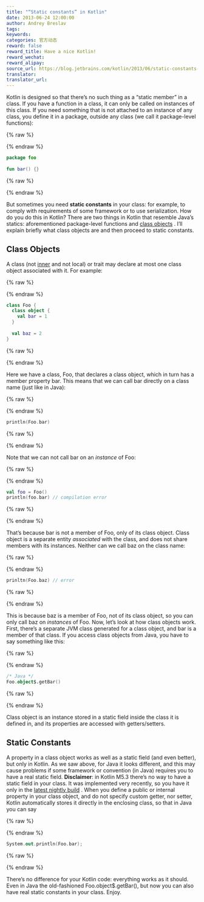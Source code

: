 ```yaml
---
title: "“Static constants” in Kotlin"
date: 2013-06-24 12:00:00
author: Andrey Breslav
tags:
keywords:
categories: 官方动态
reward: false
reward_title: Have a nice Kotlin!
reward_wechat:
reward_alipay:
source_url: https://blog.jetbrains.com/kotlin/2013/06/static-constants-in-kotlin/
translator:
translator_url:
---
```


Kotlin is designed so that there’s no such thing as a “static member” in a class. If you have a function in a class, it can only be called on instances of this class. If you need something that is not attached to an instance of any class, you define it in a package, outside any class (we call it package-level functions):

{% raw %}
<p></p>
{% endraw %}

```kotlin
package foo
 
fun bar() {}
```

{% raw %}
<p></p>
{% endraw %}

But sometimes you need <strong>static constants</strong> in your class: for example, to comply with requirements of some framework or to use serialization. How do you do this in Kotlin? <span id="more-1101"></span> There are two things in Kotlin that resemble Java’s statics: aforementioned package-level functions and [class objects](http://confluence.jetbrains.com/display/Kotlin/Classes+and+Inheritance#ClassesandInheritance-Classobjects) . I’ll explain briefly what class objects are and then proceed to static constants.
## Class Objects

A class (not [inner](http://confluence.jetbrains.com/display/Kotlin/Nested+classes) and not local) or trait may declare at most one class object associated with it. For example:

{% raw %}
<p></p>
{% endraw %}

```kotlin
class Foo {
  class object {
    val bar = 1
  }
 
  val baz = 2
}
```

{% raw %}
<p></p>
{% endraw %}

Here we have a class, Foo, that declares a class object, which in turn has a member property bar. This means that we can call bar directly on a class name (just like in Java):

{% raw %}
<p></p>
{% endraw %}

```kotlin
println(Foo.bar)
```

{% raw %}
<p></p>
{% endraw %}

Note that we can not call bar on an <em>instance </em>of Foo:

{% raw %}
<p></p>
{% endraw %}

```kotlin
val foo = Foo()
println(foo.bar) // compilation error
```

{% raw %}
<p></p>
{% endraw %}

That’s because bar is not a member of Foo, only of its class object. Class object is a separate entity <em>associated</em> with the class, and does not share members with its instances. Neither can we call baz on the class name:

{% raw %}
<p></p>
{% endraw %}

```kotlin
prinltn(Foo.baz) // error
```

{% raw %}
<p></p>
{% endraw %}

This is because baz is a member of Foo, not of its class object, so you can only call baz on <em>instances </em>of Foo.
Now, let’s look at how class objects work. First, there’s a separate JVM class generated for a class object, and bar is a member of that class. If you access class objects from Java, you have to say something like this:

{% raw %}
<p></p>
{% endraw %}

```kotlin
/* Java */
Foo.object$.getBar()
```

{% raw %}
<p></p>
{% endraw %}

Class object is an instance stored in a static field inside the class it is defined in, and its properties are accessed with getters/setters.
## Static Constants

A property in a class object works as well as a static field (and even better), but only in Kotlin. As we saw above, for Java it looks different, and this may cause problems if some framework or convention (in Java) requires you to have a real static field.
<strong>Disclaimer</strong>: in Kotlin M5.3 there’s no way to have a static field in your class. It was implemented very recently, so you have it only in the [latest nightly build](http://confluence.jetbrains.com/display/Kotlin/Getting+Started#GettingStarted-UsingtheKotlinnightlybuilds) .
When you define a public or internal property in your class object, and do not specify custom getter, nor setter, Kotlin automatically stores it directly in the enclosing class, so that in Java you can say

{% raw %}
<p></p>
{% endraw %}

```kotlin
System.out.println(Foo.bar);
```

{% raw %}
<p></p>
{% endraw %}

There’s no difference for your Kotlin code: everything works as it should. Even in Java the old-fashioned Foo.object$.getBar(), but now you can also have real static constants in your class.
Enjoy.
